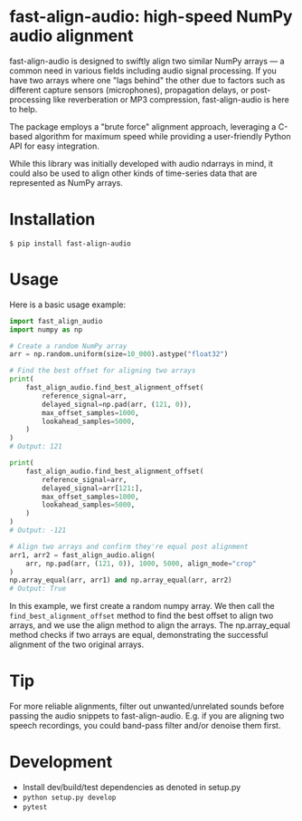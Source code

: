 # fast-align-audio: high-speed NumPy audio alignment

fast-align-audio is designed to swiftly align two similar NumPy arrays — a common need
in various fields including audio signal processing. If you have two arrays where one
"lags behind" the other due to factors such as different capture sensors (microphones),
propagation delays, or post-processing like reverberation or MP3 compression,
fast-align-audio is here to help.

The package employs a "brute force" alignment approach, leveraging a C-based algorithm
for maximum speed while providing a user-friendly Python API for easy integration.

While this library was initially developed with audio ndarrays in mind, it could also be
used to align other kinds of time-series data that are represented as NumPy arrays.

# Installation

```
$ pip install fast-align-audio
```

# Usage

Here is a basic usage example:

```py
import fast_align_audio
import numpy as np

# Create a random NumPy array
arr = np.random.uniform(size=10_000).astype("float32")

# Find the best offset for aligning two arrays
print(
    fast_align_audio.find_best_alignment_offset(
        reference_signal=arr,
        delayed_signal=np.pad(arr, (121, 0)),
        max_offset_samples=1000,
        lookahead_samples=5000,
    )
)
# Output: 121

print(
    fast_align_audio.find_best_alignment_offset(
        reference_signal=arr,
        delayed_signal=arr[121:],
        max_offset_samples=1000,
        lookahead_samples=5000,
    )
)
# Output: -121

# Align two arrays and confirm they're equal post alignment
arr1, arr2 = fast_align_audio.align(
    arr, np.pad(arr, (121, 0)), 1000, 5000, align_mode="crop"
)
np.array_equal(arr, arr1) and np.array_equal(arr, arr2)
# Output: True
```

In this example, we first create a random numpy array. We then call the `find_best_alignment_offset`
method to find the best offset to align two arrays, and we use the align method to align
the arrays. The np.array_equal method checks if two arrays are equal, demonstrating the
successful alignment of the two original arrays.

# Tip

For more reliable alignments, filter out unwanted/unrelated sounds before passing the audio snippets to fast-align-audio. E.g. if you are aligning two speech recordings, you could band-pass filter and/or denoise them first.

# Development

* Install dev/build/test dependencies as denoted in setup.py
* `python setup.py develop`
* `pytest`
